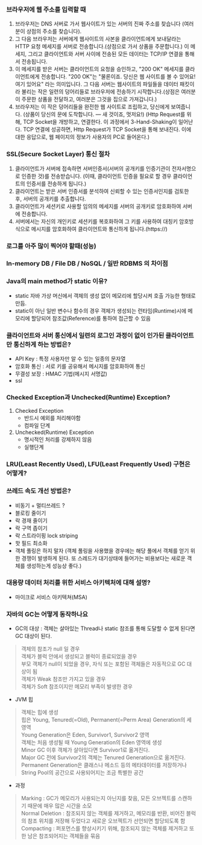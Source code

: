 ### 브라우저에 웹 주소를 입력할 때
1. 브라우저는 DNS 서버로 가서 웹사이트가 있는 서버의 진짜 주소를 찾습니다 (여러분이 상점의 주소를 찾습니다).
2. 그 다음 브라우저는 서버에게 웹사이트의 사본을 클라이언트에게 보내달라는 HTTP 요청 메세지를 서버로 전송합니다.(상점으로 가서 상품을 주문합니다.) 이 메세지, 그리고 클라이언트와 서버 사이에 전송된 모든 데이터는 TCP/IP 연결을 통해서 전송됩니다.
3. 이 메세지를 받은 서버는 클라이언트의 요청을 승인하고, "200 OK" 메세지를 클라이언트에게 전송합니다. "200 OK"는 "물론이죠. 당신은 웹 사이트를 볼 수 있어요! 여기 있어요" 라는 의미입니다. 그 다음 서버는 웹사이트의 파일들을 데이터 패킷이라 불리는 작은 일련의 덩어리들로 브라우저에 전송하기 시작합니다.(상점은 여러분이 주문한 상품을 전달하고, 여러분은 그것을 집으로 가져갑니다.)
4. 브라우저는 이 작은 덩어리들을 완전한 웹 사이트로 조립하고, 당신에게 보여줍니다. (상품이 당신의 문에 도착합니다. — 새 것이죠, 멋저요!)
(Http Request를 위해, TCP Socket을 개방하고, 연결한다. 이 과정에서 3-Hand-Shaking이 일어난다. TCP 연결에 성공하면, Http Request가 TCP Socket을 통해 보내진다. 이에 대한 응답으로, 웹 페이지의 정보가 사용자의 PC로 들어온다.)


### SSL(Secure Socket Layer) 통신 절차 
1. 클라이언트가 서버에 접속하면 서버인증서(서버의 공개키를 인증기관이 전자서명으로 인증한 것)를 전송받습니다. (이때, 클라이언트 인증을 필요로 할 경우 클라이언트의 인증서를 전송하게 됩니다.)
2. 클라이언트는 받은 서버 인증서를 분석하여 신뢰할 수 있는 인증서인지를 검토한 후, 서버의 공개키를 추출합니다.
3. 클라이언트가 세션키로 사용할 임의의 메세지를 서버의 공개키로 암호화하여 서버에 전송합니다.
4. 서버에서는 자신의 개인키로 세션키를 복호화하여 그 키를 사용하여 대칭키 암호방식으로 메시지를 암호화하여 클라이언트와 통신하게 됩니다.(https://)


### 로그를 아주 많이 찍어야 할때(성능)


### In-memory DB / File DB / NoSQL /  일반 RDBMS 의 차이점


### Java의 main method가 static 이유?
* static 자바 가상 머신에서 객체의 생성 없이 메모리에 할당시켜 호출 가능한 형태로 만듬.
* static이 아닌 일반 변수나 함수의 경우 객체가 생성되는 런타임(Runtime)시에 메모리에 할당되어 참조값(Reference)를 통하여 접근할 수 있음


### 클라이언트와 서버 통신에서 일련의 로그인 과정이 없이 인가된 클라이언트만 통신하게 하는 방법은?
* API Key : 특정 사용자만 알 수 있는 일종의 문자열
* 암호화 통신 : 서로 키를 공유해서 메시지를 암호화하여 통신
* 무결성 보장 : HMAC 기법(메시지 서명값)
* ssl

### Checked Exception과 Unchecked(Runtime) Exception?
1. Checked Exception
    * 반드시 예외를 처리해야함
    * 컴파일 단계
2. Unchecked(Runtime) Exception
    * 명시적인 처리를 강제하지 않음
    * 실행단계

### LRU(Least Recently Used), LFU(Least Frequently Used) 구현은 어떻게?


### 쓰레드 속도 개선 방법은?
* 비동기 + 멀티쓰레드 ?
* 블로킹 줄이기
* 락 경재 줄이기
* 락 구역 좁이기
* 락 스트라이핑 lock striping
* 핫 필드 최소화
* 객체 풀링은 하지 말자 (객체 풀링을 사용했을 경우에는 해당 풀에서 객체를 얻기 위한 경쟁이 발생하게 된다. 또 스레드가 대기상태에 들어가는 비용보다는 새로운 객체를 생성하는게 성능상 좋다.)


### 대용량 데이터 처리를 위한 서비스 아키텍처에 대해 설명?
* 마이크로 서비스 아키텍쳐(MSA)


### 자바의 GC는 어떻게 동작하나요
* GC의 대상 : 객체는 살아있는 Thread나 static 참조를 통해 도달할 수 없게 된다면 GC 대상이 된다. 
> 객체의 참조가 null 일 경우 </br>
> 객체가 블럭 안에서 생성되고 블럭이 종료되었을 경우 </br>
> 부모 객체가 null이 되었을 경우, 자식 또는 포함된 객체들은 자동적으로 GC 대상이 됨 </br>
> 객체가 Weak 참조만 가지고 있을 경우 </br>
> 객체가 Soft 참조이지만 메모리 부족이 발생한 경우 </br>

* JVM 힙
> 객체는 힙에 생성 </br>
> 힙은 Young, Tenured(=Old), Permanent(=Perm Area) Generation의 세 영역 </br>
> Young Generation은 Eden, Survivor1, Survivor2 영역 </br>
> 객체는 처음 생성될 때 Young Generation의 Eden 영역에 생성 </br>
> Minor GC 이후 객체가 살아있다면 Survivor1로 옮겨진다. </br>
> Major GC 전에 Survivor2의 객체는 Tenured Generation으로 옮겨진다. </br>
> Permanent Generation은 클래스나 메소드 등의 메타데이터를 저장하거나 String Pool의 공간으로 사용되어지는 조금 특별한 공간 </br>

* 과정 
> Marking : GC가 메모리가 사용되는지 아닌지를 찾음, 모든 오브젝트를 스캔하기 때문에 매우 많은 시간을 소모 </br>
> Normal Deletion : 참조되지 않는 객체를 제거하고, 메모리를 반환, 비어진 블럭의 참조 위치를 저장해 두었다고 새로운 오브젝트가 선언되면 할당되도록 함 </br>
> Compacting : 퍼포먼스를 향상시키기 위해,  참조되지 않는 객체를 제거하고 또한 남은 참조되어지는 객체들을 묶음 </br>